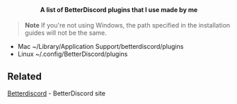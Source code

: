 

<h4 align="center">
  <br>
  A list of BetterDiscord plugins that I use made by me
  <br>
</h4>


> **Note**
> If you're not using Windows, the path specified in the installation guides will not be the same.
* Mac
   ~/Library/Application Support/betterdiscord/plugins
 * Linux
   ~/.config/BetterDiscord/plugins

## Related

[Betterdiscord](https://betterdiscord.app) - BetterDiscord site